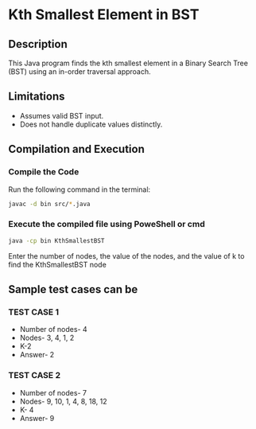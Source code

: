  
# Kth Smallest Element in BST

## Description
This Java program finds the kth smallest element in a Binary Search Tree (BST) using an in-order traversal approach.

## Limitations
- Assumes valid BST input.
- Does not handle duplicate values distinctly.

## Compilation and Execution
### **Compile the Code**
Run the following command in the terminal:

```sh
javac -d bin src/*.java
```

### **Execute the compiled file using PoweShell or cmd**
```sh
java -cp bin KthSmallestBST
```

Enter the number of nodes, the value of the nodes, and the value of k to find the KthSmallestBST node 

## Sample test cases can be 

### TEST CASE 1
- Number of nodes- 4
- Nodes- 3, 4, 1, 2
- K-2 
- Answer- 2

### TEST CASE 2
- Number of nodes- 7
- Nodes- 9, 10, 1, 4, 8, 18, 12
- K- 4
- Answer- 9
